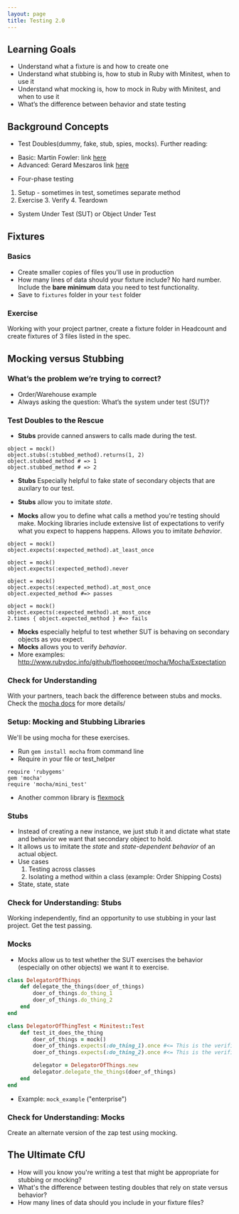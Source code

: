 ```yaml
---
layout: page
title: Testing 2.0
---
```

Learning Goals
---------------
*   Understand what a fixture is and how to create one
*   Understand what stubbing is, how to stub in Ruby with Minitest, when to use it
*   Understand what mocking is, how to mock in Ruby with Minitest, and when to use it
*   What’s the difference between behavior and state testing

Background Concepts
-------
*   Test Doubles(dummy, fake, stub, spies, mocks). Further reading:
  - Basic: Martin Fowler: link [here](http://www.martinfowler.com/bliki/TestDouble.html)
  - Advanced: Gerard Meszaros link [here](http://xunitpatterns.com/Test%20Double.html)
*   Four-phase testing
  1.  Setup - sometimes in test, sometimes separate method
  2.  Exercise
	3.  Verify
	4.  Teardown
*   System Under Test (SUT) or Object Under Test

Fixtures
---------

### Basics

*   Create smaller copies of files you'll use in production
*   How many lines of data should your fixture include? No hard number. Include the **bare minimum** data you need to test functionality.
* Save to `fixtures` folder in your `test` folder

### Exercise
Working with your project partner, create a fixture folder in Headcount and create fixtures of 3 files listed in the spec.

Mocking versus Stubbing
-------------

### What’s the problem we’re trying to correct?
  * Order/Warehouse example
  * Always asking the question: What’s the system under test (SUT)?

### Test Doubles to the Rescue
*  **Stubs** provide canned answers to calls made during the test.

```
object = mock()  
object.stubs(:stubbed_method).returns(1, 2)  
object.stubbed_method # => 1  
object.stubbed_method # => 2
```

* **Stubs** Especially helpful to fake state of secondary objects that are auxilary to our test.
* **Stubs** allow you to imitate _state_.

* **Mocks** allow you to define what calls a method you're testing should make. Mocking libraries include extensive list of expectations to verify what you expect to happens happens. Allows you to imitate _behavior_.

```
object = mock()
object.expects(:expected_method).at_least_once

object = mock()
object.expects(:expected_method).never

object = mock()
object.expects(:expected_method).at_most_once
object.expected_method #=> passes

object = mock()
object.expects(:expected_method).at_most_once
2.times { object.expected_method } #=> fails
```
* **Mocks** especially helpful to test whether SUT is behaving on secondary objects as you expect.
* **Mocks** allows you to verify _behavior_.
* More examples: http://www.rubydoc.info/github/floehopper/mocha/Mocha/Expectation

### Check for Understanding
With your partners, teach back the difference between stubs and mocks. Check the [mocha docs](https://github.com/freerange/mocha) for more details/

### Setup: Mocking and Stubbing Libraries
We'll be using mocha for these exercises.
  * Run `gem install mocha` from command line
  * Require in your file or test_helper
```
require 'rubygems'
gem 'mocha'
require 'mocha/mini_test'
```
* Another common library is [flexmock](https://github.com/jimweirich/flexmock)

### Stubs
* Instead of creating a new instance, we just stub it and dictate what state and behavior we want that secondary object to hold.
* It allows us to imitate the _state_ and _state-dependent behavior_ of an actual object.
* Use cases
  1.  Testing across classes
  2.  Isolating a method within a class (example: Order Shipping Costs)
* State, state, state

### Check for Understanding: Stubs
Working independently, find an opportunity to use stubbing in your last project. Get the test passing.

### Mocks

* Mocks allow us to test whether the SUT exercises the behavior (especially on other objects) we want it to exercise.
```ruby
class DelegatorOfThings
	def delegate_the_things(doer_of_things)
		doer_of_things.do_thing_1
		doer_of_things.do_thing_2
	end
end

class DelegatorOfThingTest < Minitest::Test
	def test_it_does_the_thing
		doer_of_things = mock()
		doer_of_things.expects(:do_thing_1).once #<= This is the verification/expectation. It will _pass_ or _fail_
		doer_of_things.expects(:do_thing_2).once #<= This is the verification/expectation. It will _pass_ or _fail_

		delegator = DelegatorOfThings.new
		delegator.delegate_the_things(doer_of_things)
	end
end
```
*   Example: `mock_example` ("enterprise")

### Check for Understanding: Mocks
Create an alternate version of the zap test using mocking.

The Ultimate CfU
-----------
* How will you know you're writing a test that might be appropriate for stubbing or mocking?
* What's the difference between testing doubles that rely on state versus behavior?
* How many lines of data should you include in your fixture files?
